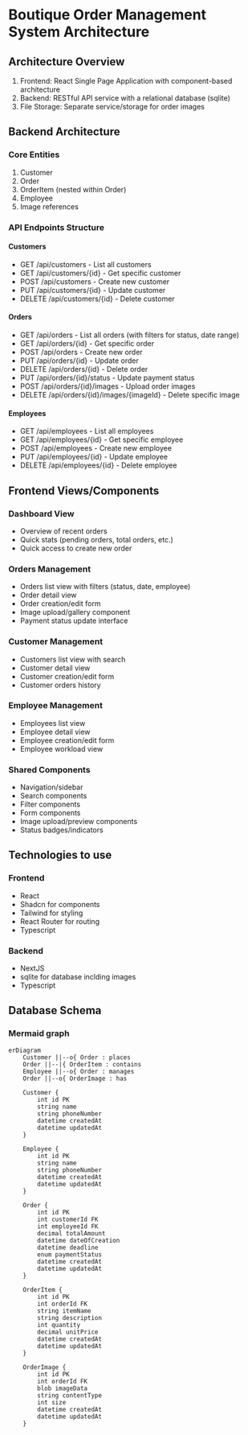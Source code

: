 # Boutique Order Management System Architecture

## Architecture Overview
1. Frontend: React Single Page Application with component-based architecture
2. Backend: RESTful API service with a relational database (sqlite)
3. File Storage: Separate service/storage for order images

## Backend Architecture

### Core Entities
1. Customer
2. Order
3. OrderItem (nested within Order)
4. Employee
5. Image references

### API Endpoints Structure

#### Customers
* GET /api/customers - List all customers
* GET /api/customers/{id} - Get specific customer
* POST /api/customers - Create new customer
* PUT /api/customers/{id} - Update customer
* DELETE /api/customers/{id} - Delete customer

#### Orders
* GET /api/orders - List all orders (with filters for status, date range)
* GET /api/orders/{id} - Get specific order
* POST /api/orders - Create new order
* PUT /api/orders/{id} - Update order
* DELETE /api/orders/{id} - Delete order
* PUT /api/orders/{id}/status - Update payment status
* POST /api/orders/{id}/images - Upload order images
* DELETE /api/orders/{id}/images/{imageId} - Delete specific image

#### Employees
* GET /api/employees - List all employees
* GET /api/employees/{id} - Get specific employee
* POST /api/employees - Create new employee
* PUT /api/employees/{id} - Update employee
* DELETE /api/employees/{id} - Delete employee

## Frontend Views/Components

### Dashboard View
* Overview of recent orders
* Quick stats (pending orders, total orders, etc.)
* Quick access to create new order

### Orders Management
* Orders list view with filters (status, date, employee)
* Order detail view
* Order creation/edit form
* Image upload/gallery component
* Payment status update interface

### Customer Management
* Customers list view with search
* Customer detail view
* Customer creation/edit form
* Customer orders history

### Employee Management
* Employees list view
* Employee detail view
* Employee creation/edit form
* Employee workload view

### Shared Components
* Navigation/sidebar
* Search components
* Filter components
* Form components
* Image upload/preview components
* Status badges/indicators

## Technologies to use
### Frontend
 * React
 * Shadcn for components
 * Tailwind for styling
 * React Router for routing
 * Typescript

### Backend
 * NextJS
 * sqlite for database inclding images
 * Typescript

## Database Schema

### Mermaid graph

```mermaid
erDiagram
    Customer ||--o{ Order : places
    Order ||--|{ OrderItem : contains
    Employee ||--o{ Order : manages
    Order ||--o{ OrderImage : has

    Customer {
        int id PK
        string name
        string phoneNumber
        datetime createdAt
        datetime updatedAt
    }

    Employee {
        int id PK
        string name
        string phoneNumber
        datetime createdAt
        datetime updatedAt
    }

    Order {
        int id PK
        int customerId FK
        int employeeId FK
        decimal totalAmount
        datetime dateOfCreation
        datetime deadline
        enum paymentStatus
        datetime createdAt
        datetime updatedAt
    }

    OrderItem {
        int id PK
        int orderId FK
        string itemName
        string description
        int quantity
        decimal unitPrice
        datetime createdAt
        datetime updatedAt
    }

    OrderImage {
        int id PK
        int orderId FK
        blob imageData
        string contentType
        int size
        datetime createdAt
        datetime updatedAt
    }
```